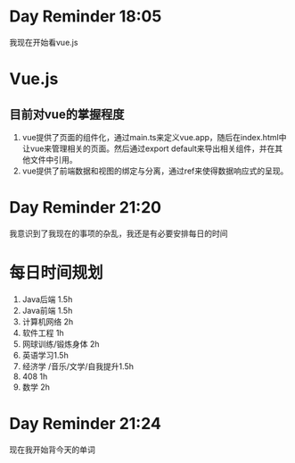 
# Day Reminder 18:05

我现在开始看vue.js

# Vue.js

## 目前对vue的掌握程度

1. vue提供了页面的组件化，通过main.ts来定义vue.app，随后在index.html中让vue来管理相关的页面。然后通过export default来导出相关组件，并在其他文件中引用。
2. vue提供了前端数据和视图的绑定与分离，通过ref来使得数据响应式的呈现。

# Day Reminder 21:20

我意识到了我现在的事项的杂乱，我还是有必要安排每日的时间

# 每日时间规划

1. Java后端 1.5h
2. Java前端 1.5h
3. 计算机网络 2h
4. 软件工程 1h
5. 网球训练/锻炼身体 2h
6. 英语学习1.5h
7. 经济学  /音乐/文学/自我提升1.5h
8. 408 1h
9. 数学 2h

# Day Reminder 21:24

现在我开始背今天的单词

